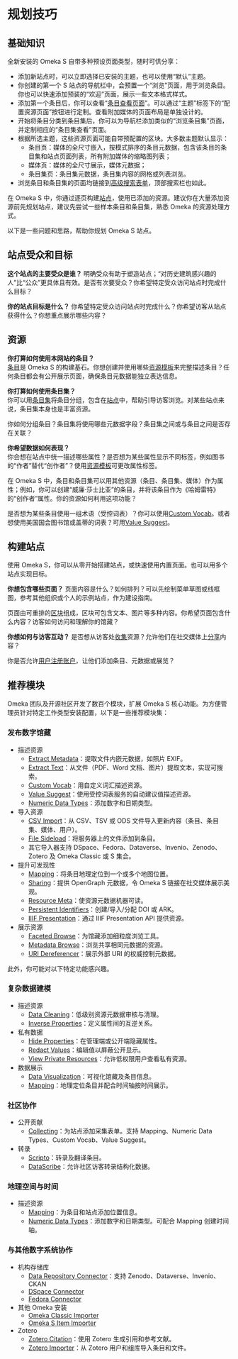 # 规划技巧

## 基础知识

全新安装的 Omeka S 自带多种预设页面类型，随时可供分享：

- 添加新站点时，可以立即选择已安装的主题，也可以使用“默认”主题。
- 你创建的第一个 S 站点的导航栏中，会预置一个“浏览”页面，用于浏览条目。你也可以快速添加预装的“欢迎”页面，展示一些文本格式样式。
- 添加第一个条目后，你可以查看“[条目查看页面](content/items.md#public-views-for-items)”。可以通过“主题”标签下的“配置资源页面”按钮进行定制。查看附加媒体的页面布局是单独设计的。
- 开始将条目分类到条目集后，你可以为导航栏添加类似的“浏览条目集”页面，并定制相应的“条目集查看”页面。
- 根据所选主题，这些资源页面可能自带预配置的区块。大多数主题默认显示：
  - 条目页：媒体的全尺寸嵌入，按模式排序的条目元数据，包含该条目的条目集和站点页面列表，所有附加媒体的缩略图列表；
  - 媒体页：媒体的全尺寸展示，媒体元数据；
  - 条目集页：条目集元数据，条目集内容的网格或列表浏览。
- 浏览条目和条目集的页面均链接到[高级搜索表单](search.md#public-views)，顶部搜索栏也如此。

在 Omeka S 中，你通过逐页构建[站点](sites/index.md)，使用已添加的资源。建议你在大量添加资源前先规划站点，建议先尝试一些样本条目和条目集，熟悉 Omeka 的资源处理方式。

以下是一些问题和思路，帮助你规划 Omeka S 站点。

## 站点受众和目标

**这个站点的主要受众是谁？** 明确受众有助于塑造站点；“对历史建筑感兴趣的人”比“公众”更具体且有效。是否有次要受众？你希望特定受众访问站点时完成什么目标？

**你的站点目标是什么？** 你希望特定受众访问站点时完成什么？你希望访客从站点获得什么？你想重点展示哪些内容？

## 资源

**你打算如何使用本网站的条目？**  
[条目](content/items.md)是 Omeka S 的构建基石。你想创建并使用哪些[资源模板](content/resource-template.md)来完整描述条目？任何条目都会有公开展示页面，确保条目元数据能独立表达信息。

**你打算如何使用条目集？**  
你可以用[条目集](content/item-sets.md)将条目分组，包含在[站点](sites/index.md)中，帮助引导访客浏览。对某些站点来说，条目集本身也是丰富资源。

你如何分组条目？条目集将使用哪些元数据字段？条目集之间或与条目之间是否存在关联？

**你希望数据如何表现？**  
你会想在站点中统一描述哪些属性？是否想为某些属性显示不同标签，例如图书的“作者”替代“创作者”？使用[资源模板](content/resource-template.md)可更改属性标签。

在 Omeka S 中，条目和条目集可以用其他资源（条目、条目集、媒体）作为属性；例如，你可以创建“威廉·莎士比亚”的条目，并将该条目作为《哈姆雷特》的“创作者”属性。你的资源如何利用这项功能？

是否想为某些条目使用一组术语（受控词表）？你可以使用[Custom Vocab](modules/customvocab.md)。或者想使用美国国会图书馆或盖蒂的词表？可用[Value Suggest](modules/valuesuggest.md)。

## 构建站点

使用 Omeka S，你可以从零开始搭建站点，或快速使用内置页面。也可以用多个站点实现目标。

**你想包含哪些页面？** 页面内容是什么？如何排列？可以先绘制菜单草图或线框图，参考其他组织或个人的示例站点，作为建设指南。

页面由可重排的[区块](sites/site_pages.md#page-blocks)组成，区块可包含文本、图片等多种内容。你希望页面包含什么内容？访客如何访问和理解你的馆藏？

**你想如何与访客互动？** 是否想从访客处[收集](modules/collecting.md)资源？允许他们在社交媒体上[分享](modules/sharing.md)内容？

你是否允许[用户注册账户](admin/users.md)，让他们添加条目、元数据或展览？

## 推荐模块
Omeka 团队及开源社区开发了数百个模块，扩展 Omeka S 核心功能。为方便管理员针对特定工作类型安装配置，以下是一些推荐模块集：

### 发布数字馆藏

- 描述资源
  - [Extract Metadata](https://omeka.org/s/modules/ExtractMetadata/)：提取文件内嵌元数据，如照片 EXIF。
  - [Extract Text](https://omeka.org/s/modules/ExtractText/)：从文件（PDF、Word 文档、图片）提取文本，实现可搜索。
  - [Custom Vocab](https://omeka.org/s/modules/CustomVocab/)：用自定义词汇描述资源。
  - [Value Suggest](https://omeka.org/s/modules/ValueSuggest/)：使用受控词表服务的自动建议值描述资源。
  - [Numeric Data Types](https://omeka.org/s/modules/NumericDataTypes/)：添加数字和日期类型。
- 导入资源
  - [CSV Import](https://omeka.org/s/modules/CSVImport/)：从 CSV、TSV 或 ODS 文件导入更新内容（条目、条目集、媒体、用户）。
  - [File Sideload](https://omeka.org/s/modules/FileSideload/)：将服务器上的文件添加到条目。
  - 其它导入器支持 DSpace、Fedora、Dataverse、Invenio、Zenodo、Zotero 及 Omeka Classic 或 S 集合。
- 提升可发现性
  - [Mapping](https://omeka.org/s/modules/Mapping/)：将条目地理定位到一个或多个地图位置。
  - [Sharing](https://omeka.org/s/modules/Sharing/)：提供 OpenGraph 元数据，令 Omeka S 链接在社交媒体展示美观。
  - [Resource Meta](https://omeka.org/s/modules/ResourceMeta/)：使资源元数据机器可读。
  - [Persistent Identifiers](https://omeka.org/s/modules/PersistentIdentifiers/)：创建/导入/分配 DOI 或 ARK。
  - [IIIF Presentation](https://omeka.org/s/modules/IiifPresentation/)：通过 IIIF Presentation API 提供资源。
- 展示资源
  - [Faceted Browse](https://omeka.org/s/modules/FacetedBrowse/)：为馆藏添加细粒度浏览工具。
  - [Metadata Browse](https://omeka.org/s/modules/MetadataBrowse/)：浏览共享相同元数据的资源。
  - [URI Dereferencer](https://omeka.org/s/modules/UriDereferencer/)：展示外部 URI 的权威控制元数据。

此外，你可能对以下特定功能感兴趣。

### 复杂数据建模

- 描述资源
  - [Data Cleaning](https://omeka.org/s/modules/DataCleaning/)：低级别资源元数据审核与清理。
  - [Inverse Properties](https://omeka.org/s/modules/InverseProperties/)：定义属性间的互逆关系。
- 私有数据
  - [Hide Properties](https://omeka.org/s/modules/HideProperties/)：在管理端或公开端隐藏属性。
  - [Redact Values](https://omeka.org/s/modules/RedactValues/)：编辑值以屏蔽公开显示。
  - [View Private Resources](https://omeka.org/s/modules/ViewPrivateResources/)：允许低权限用户查看私有资源。
- 数据展示
  - [Data Visualization](https://omeka.org/s/modules/Datavis/)：可视化馆藏及条目信息。
  - [Mapping](https://omeka.org/s/modules/Mapping/)：地理定位条目并配合时间轴按时间展示。

### 社区协作

- 公开贡献
  - [Collecting](https://omeka.org/s/modules/Collecting/)：为站点添加采集表单。支持 Mapping、Numeric Data Types、Custom Vocab、Value Suggest。
- 转录
  - [Scripto](https://omeka.org/s/modules/Scripto/)：转录及翻译条目。
  - [DataScribe](https://omeka.org/s/modules/Datascribe/)：允许社区访客转录结构化数据。

### 地理空间与时间

- 描述资源
  - [Mapping](https://omeka.org/s/modules/Mapping/)：为条目和站点添加位置信息。
  - [Numeric Data Types](https://omeka.org/s/modules/NumericDataTypes/)：添加数字和日期类型。可配合 Mapping 创建时间轴。

### 与其他数字系统协作

- 机构存储库
  - [Data Repository Connector](https://omeka.org/s/modules/DataRepositoryConnector/)：支持 Zenodo、Dataverse、Invenio、CKAN
  - [DSpace Connector](https://omeka.org/s/modules/DspaceConnector/)
  - [Fedora Connector](https://omeka.org/s/modules/FedoraConnector/)
- 其他 Omeka 安装
  - [Omeka Classic Importer](https://omeka.org/s/modules/Omeka2Importer/)
  - [Omeka S Item Importer](https://omeka.org/s/modules/Osii/)
- Zotero
  - [Zotero Citation](https://omeka.org/s/modules/ZoteroCitations/)：使用 Zotero 生成引用和参考文献。
  - [Zotero Importer](https://omeka.org/s/modules/ZoteroImport)：从 Zotero 用户和组库导入条目和文件。
